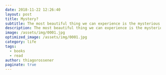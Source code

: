 ```yaml
---
date: 2018-11-22 12:26:40
layout: post
title: Mystery?
subtitle: The most beautiful thing we can experience is the mysterious. It is the source of all true art and science.
description: The most beautiful thing we can experience is the mysterious. It is the source of all true art and science. He to whom the emotion is a stranger, who can no longer pause to wonder and stand wrapped in awe, is as good as dead; his eyes are closed.
image: /assets/img/0001.jpg
optimized_image: /assets/img/0001.jpg
category: life
tags:
  - books
  - read
author: thiagorossener
paginate: true
---
```


